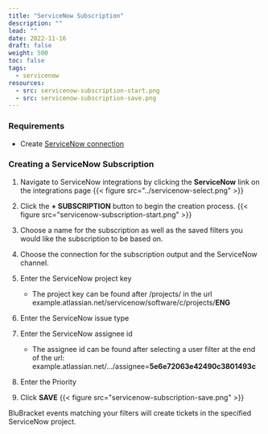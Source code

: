 ```yaml
---
title: "ServiceNow Subscription"
description: ""
lead: ""
date: 2022-11-16
draft: false
weight: 500
toc: false
tags:
  - servicenow
resources:
  - src: servicenow-subscription-start.png
  - src: servicenow-subscription-save.png
---
```


### Requirements

- Create [ServiceNow connection](/how-to/ticketing/servicenow/connection/)

### Creating a ServiceNow Subscription

1. Navigate to ServiceNow integrations by clicking the **ServiceNow** link on the integrations page
{{< figure src="../servicenow-select.png" >}}

2. Click the **+ SUBSCRIPTION** button to begin the creation process.
{{< figure src="servicenow-subscription-start.png" >}}

3. Choose a name for the subscription as well as the saved filters you would like the subscription to be based on.

4. Choose the connection for the subscription output and the ServiceNow channel.

5. Enter the ServiceNow project key
    - The project key can be found after /projects/ in the url
     example.atlassian.net/servicenow/software/c/projects/**ENG**

6. Enter the ServiceNow issue type

7. Enter the ServiceNow assignee id
    - The assignee id can be found after selecting a user filter at the end of the url:
    example.atlassian.net/.../assignee=**5e6e72063e42490c3801493c**

8. Enter the Priority

9. Click **SAVE**
{{< figure src="servicenow-subscription-save.png" >}}

BluBracket events matching your filters will create tickets in the specified ServiceNow project.
